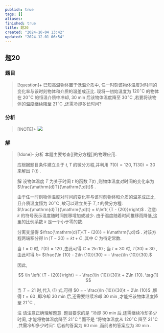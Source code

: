 ```yaml
---
publish: true
tags: []
aliases: 
finished: true
title: 题20
created: "2024-10-04 13:42"
updated: "2024-12-01 06:54"
---
```

## 题20
### 题目
> [!question]+
> 已知高温物体置于低温介质中, 任一时刻该物体温度对时间的变化率与该时刻物体和介质的温差成正比. 现将一初始温度为 ${120}{}^{ \circ }\mathrm{C}$ 的物体在 ${20}{}^{ \circ }\mathrm{C}$ 的恒温介质中冷却, ${30}\mathrm{\;{min}}$ 后该物体温度降至 ${30}^{ \circ }\mathrm{C}$ ,若要将该物体的温度继续降至 ${21}^{ \circ }\mathrm{C}$ ,还需冷却多长时间?
### 分析
> [!NOTE]+
> ![](https://img.hwenyi.live/202411251740257.webp)
### 解
> [!done]-
> 分析 本题主要考查[[微分方程]]的物理应用.
> 
> 应根据题目条件建立关于 $t, T$ 的微分方程,并利用 $T\left( 0\right) = {120}, T\left( {30}\right) = {30}$ 来解出 $T\left( t\right)$ .
> 
> 解 设物体温度 $T$ 为关于时间 $t$ 的函数 $T\left( t\right)$ ,则物体温度对时间的变化率为 $\frac{\mathrm{d}T}{\mathrm{\;d}t}$ .
> 
> 由于任一时刻物体温度对时间的变化率与该时刻物体和介质的温差成正比, 且介质温度恒为 ${20}^{ \circ }\mathrm{C}$ ,故可以建立关于 $T, t$ 的微分方程: $\frac{\mathrm{d}T}{\mathrm{\;d}t} = k\left( {T - {20}}\right)$ . 注意: $k$ 的符号表示温度随时间推移增加或减少. 由于温度随着时间推移而降低,这里的比例系数 $k$ 是一个小于零的数.
> 
> 分离变量得 $\frac{\mathrm{d}T}{T - {20}} = k\mathrm{\;d}t$ . 对该方程两端积分得 $\ln \left( {T - {20}}\right) = {kt} + C$ ,其中 $C$ 为待定常数.
> 
> 当 $t = 0$ 时, $T\left( 0\right) = {120}$ ,由此可得 $C = 2\ln {10}$ ; 当 $t = {30}$ 时, $T\left( {30}\right) = {30}$ ,由此可得 $k =$ $\frac{\ln {10} - 2\ln {10}}{30} = - \frac{\ln {10}}{30}.$
> 
> 因此,
> 
> $$
> \ln \left( {T - {20}}\right) = - \frac{\ln {10}}{30}t + 2\ln {10}. \tag{1}
> $$
> 
> 当 $T = {21}$ 时,代入 (1) 式,可得 $0 = - \frac{\ln {10}}{30}t + 2\ln {10}$ ,解得 $t = {60}$ ,即冷却 ${30}\mathrm{\;{min}}$ 后,还需要继续冷却 ${30}\mathrm{\;{min}}$ ,才能把该物体温度降至 ${21}^{ \circ }\mathrm{C}$ .
> 
> 注 请注意正确理解题意. 题目要求的是 “冷却 ${30}\mathrm{\;{min}}$ 后,还需继续冷却多少时间, 才能将物体温度降至 ${21}{}^{ \circ }\mathrm{C}$ ”,而不是 “将物体温度从 ${120}{}^{ \circ }\mathrm{C}$ 降至 ${21}{}^{ \circ }\mathrm{C}$ ,共需冷却多少时间”. 后者的答案为 ${60}\mathrm{\;{min}}$ ,而前者的答案应为 ${30}\mathrm{\;{min}}$ .